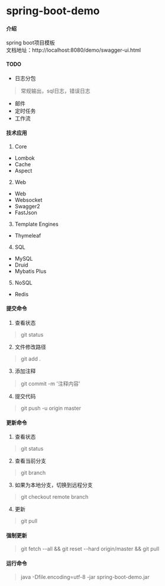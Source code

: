 # spring-boot-demo

#### 介绍
spring boot项目模板<br>
文档地址：http://localhost:8080/demo/swagger-ui.html

#### TODO
* 日志分包
>常规输出，sql日志，错误日志
* 邮件
* 定时任务
* 工作流

#### 技术应用
1. Core
* Lombok
* Cache
* Aspect
2. Web
* Web
* Websocket
* Swagger2
* FastJson
3. Template Engines
* Thymeleaf
4. SQL
* MySQL
* Druid
* Mybatis Plus
5. NoSQL
* Redis

#### 提交命令
1. 查看状态
>git status
2. 文件修改路径
>git add .
3. 添加注释
>git commit -m '注释内容'
4. 提交代码
>git push -u origin master

#### 更新命令
1. 查看状态
>git status
2. 查看当前分支
>git branch
3. 如果为本地分支，切换到远程分支
>git checkout remote branch
4. 更新
>git pull

#### 强制更新
>git fetch --all && git reset --hard origin/master && git pull

#### 运行命令
>java -Dfile.encoding=utf-8 -jar spring-boot-demo.jar
